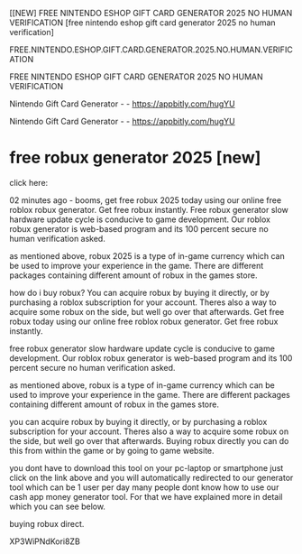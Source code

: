 [[NEW] FREE NINTENDO ESHOP GIFT CARD GENERATOR 2025 NO HUMAN VERIFICATION [free nintendo eshop gift card generator 2025 no human verification]

FREE.NINTENDO.ESHOP.GIFT.CARD.GENERATOR.2025.NO.HUMAN.VERIFICATION

FREE NINTENDO ESHOP GIFT CARD GENERATOR 2025 NO HUMAN VERIFICATION

Nintendo Gift Card Generator - - https://appbitly.com/hugYU

Nintendo Gift Card Generator - - https://appbitly.com/hugYU

# free robux generator 2025 [new]

click here:

02 minutes ago - booms, get free robux 2025 today using our online free roblox robux generator. Get free robux instantly. Free robux generator slow hardware update cycle is conducive to game development. Our roblox robux generator is web-based program and its 100 percent secure no human verification asked.

as mentioned above, robux 2025 is a type of in-game currency which can be used to improve your experience in the game. There are different packages containing different amount of robux in the games store.

how do i buy robux? You can acquire robux by buying it directly, or by purchasing a roblox subscription for your account. Theres also a way to acquire some robux on the side, but well go over that afterwards. Get free robux today using our online free roblox robux generator. Get free robux instantly.

free robux generator slow hardware update cycle is conducive to game development. Our roblox robux generator is web-based program and its 100 percent secure no human verification asked.

as mentioned above, robux is a type of in-game currency which can be used to improve your experience in the game. There are different packages containing different amount of robux in the games store.

you can acquire robux by buying it directly, or by purchasing a roblox subscription for your account. Theres also a way to acquire some robux on the side, but well go over that afterwards. Buying robux directly you can do this from within the game or by going to game website.

you dont have to download this tool on your pc-laptop or smartphone just click on the link above and you will automatically redirected to our generator tool which can be 1 user per day many people dont know how to use our cash app money generator tool. For that we have explained more in detail which you can see below.

buying robux direct.

XP3WiPNdKori8ZB

